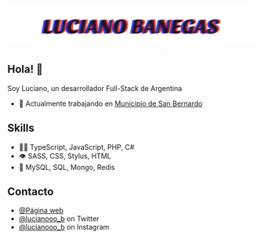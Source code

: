 <h1 align="center">
  <img src="https://raw.githubusercontent.com/lucianobanegas/lucianobanegas/main/LUCIANO%20BANEGAS.svg" alt="Luciano Banegas" />
</h1>

## Hola! 👋
Soy Luciano, un desarrollador Full-Stack de Argentina

- 🧭 Actualmente trabajando en <a href="https://sanbernardo.cf">Municipio de San Bernardo<a/>

## Skills
- 👨‍💻 TypeScript, JavaScript, PHP, C#
- 👁️ SASS, CSS, Stylus, HTML
- 💽 MySQL, SQL, Mongo, Redis

## Contacto
- [@Página web](https://lucianob.cf)
- [@lucianooo_b](https://twitter.com/lucianooo_b) on Twitter
- [@lucianooo_b](https://twitter.com/lucianooo_b) on Instagram
